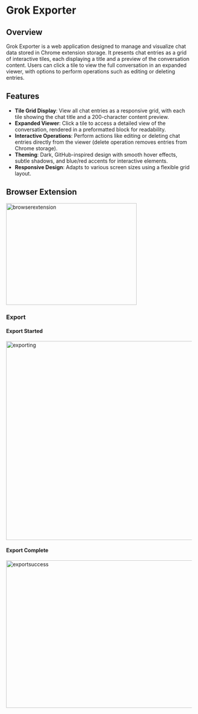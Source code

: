 # Grok Exporter

## Overview
Grok Exporter is a web application designed to manage and visualize chat data stored in Chrome extension storage. It presents chat entries as a grid of interactive tiles, each displaying a title and a preview of the conversation content. 
Users can click a tile to view the full conversation in an expanded viewer, with options to perform operations such as editing or deleting entries. 


## Features
- **Tile Grid Display**: View all chat entries as a responsive grid, with each tile showing the chat title and a 200-character content preview.
- **Expanded Viewer**: Click a tile to access a detailed view of the conversation, rendered in a preformatted block for readability.
- **Interactive Operations**: Perform actions like editing or deleting chat entries directly from the viewer (delete operation removes entries from Chrome storage).
- **Theming**: Dark, GitHub-inspired design with smooth hover effects, subtle shadows, and blue/red accents for interactive elements.
- **Responsive Design**: Adapts to various screen sizes using a flexible grid layout.

 
## Browser Extension
<img width="354" height="275" alt="browserextension" src="https://github.com/user-attachments/assets/8a30c33a-9769-457f-9493-b52664229a16" />

### Export

#### Export Started
<img width="655" height="538" alt="exporting" src="https://github.com/user-attachments/assets/ed9ac912-726a-41aa-a27e-1ee024d0d1b8" />

#### Export Complete
<img width="1224" height="399" alt="exportsuccess" src="https://github.com/user-attachments/assets/31413d33-a597-418b-88ab-a6545d185388" />

